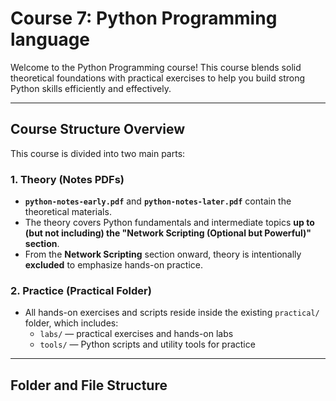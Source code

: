 # Course 7: Python Programming language

Welcome to the Python Programming course! This course blends solid theoretical foundations with practical exercises to help you build strong Python skills efficiently and effectively.

---

## Course Structure Overview

This course is divided into two main parts:

### 1. Theory (Notes PDFs)

- **`python-notes-early.pdf`** and **`python-notes-later.pdf`** contain the theoretical materials.
- The theory covers Python fundamentals and intermediate topics **up to (but not including) the "Network Scripting (Optional but Powerful)" section**.
- From the **Network Scripting** section onward, theory is intentionally **excluded** to emphasize hands-on practice.

### 2. Practice (Practical Folder)

- All hands-on exercises and scripts reside inside the existing `practical/` folder, which includes:
  - `labs/` — practical exercises and hands-on labs  
  - `tools/` — Python scripts and utility tools for practice  

---

## Folder and File Structure

